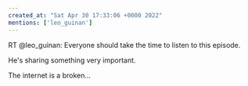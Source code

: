 ```yaml
---
created_at: "Sat Apr 30 17:33:06 +0000 2022"
mentions: ['leo_guinan']
---
```


RT @leo_guinan: Everyone should take the time to listen to this episode.

He's sharing something very important.

The internet is a broken…